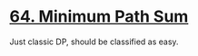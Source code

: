 [64. Minimum Path Sum](https://leetcode.com/problems/minimum-path-sum)
===
Just classic DP, should be classified as easy.